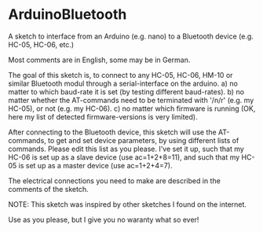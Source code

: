 # ArduinoBluetooth
A sketch to interface from an Arduino (e.g. nano) to a Bluetooth device (e.g. HC-05, HC-06, etc.)

Most comments are in English, some may be in German.

The goal of this sketch is, to connect to any HC-05, HC-06, HM-10 or similar Bluetooth modul through a serial-interface on the arduino.
a) no matter to which baud-rate it is set (by testing different baud-rates).
b) no matter whether the AT-commands need to be terminated with '/n/r' (e.g. my HC-05), or not (e.g. my HC-06).
c) no matter which firmware is running (OK, here my list of detected firmware-versions is very limited).

After connecting to the Bluetooth device, this sketch will use the AT-commands, to get and set device parameters, by using different lists of commands.
Please edit this list as you please.
I've set it up,
such that my HC-06 is set up as a slave device (use ac=1+2+8=11), and
such that my HC-05 is set up as a master device (use ac=1+2+4=7).

The electrical connections you need to make are described in the comments of the sketch.

NOTE: This sketch was inspired by other sketches I found on the internet.

Use as you please, but I give you no waranty what so ever!
